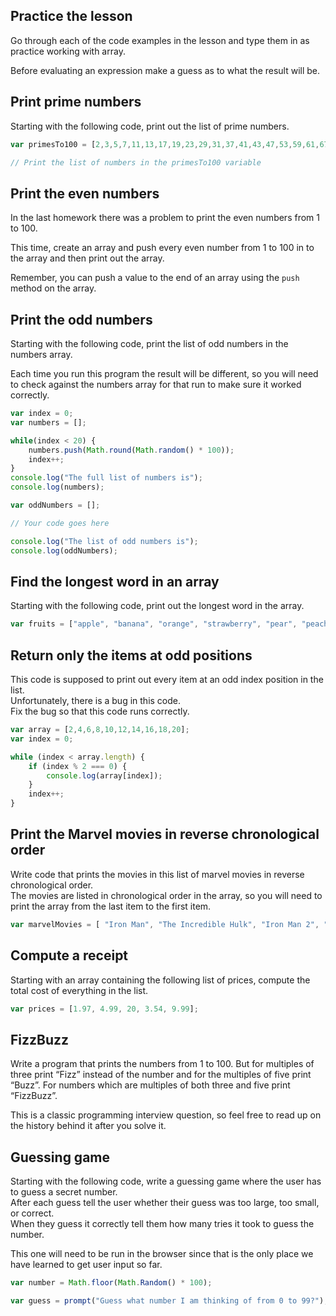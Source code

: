 ## Practice the lesson

Go through each of the code examples in the lesson and type them in as practice working with array.

Before evaluating an expression make a guess as to what the result will be.

## Print prime numbers

Starting with the following code, print out the list of prime numbers.

```javascript
var primesTo100 = [2,3,5,7,11,13,17,19,23,29,31,37,41,43,47,53,59,61,67,71];

// Print the list of numbers in the primesTo100 variable
```

## Print the even numbers

In the last homework there was a problem to print the even numbers from 1 to 100.

This time, create an array and push every even number from 1 to 100 in to the array and then print out the array.

Remember, you can push a value to the end of an array using the `push` method on the array.


## Print the odd numbers

Starting with the following code, print the list of odd numbers in the numbers array.

Each time you run this program the result will be different, so you will need to check against the numbers array for that run to make sure it worked correctly.

```javascript
var index = 0;
var numbers = [];

while(index < 20) {
    numbers.push(Math.round(Math.random() * 100));
    index++;
}
console.log("The full list of numbers is");
console.log(numbers);

var oddNumbers = [];

// Your code goes here

console.log("The list of odd numbers is");
console.log(oddNumbers);
```

## Find the longest word in an array

Starting with the following code, print out the longest word in the array.

```javascript
var fruits = ["apple", "banana", "orange", "strawberry", "pear", "peach"];
```

## Return only the items at odd positions

This code is supposed to print out every item at an odd index position in the list.  
Unfortunately, there is a bug in this code.  
Fix the bug so that this code runs correctly.  

```javascript
var array = [2,4,6,8,10,12,14,16,18,20];
var index = 0;

while (index < array.length) {
    if (index % 2 === 0) {
        console.log(array[index]);
    }
    index++;
}
```

## Print the Marvel movies in reverse chronological order

Write code that prints the movies in this list of marvel movies in reverse chronological order.  
The movies are listed in chronological order in the array, so you will need to print the array from the last item to the first item.

```javascript
var marvelMovies = [ "Iron Man", "The Incredible Hulk", "Iron Man 2", "Thor", "Captain America: The First Avenger", "The Avengers", "Iron Man 3", "Thor: The Dark World", "Captain America: The Winter Soldier", "Guardians of the Galaxy", "Avengers: Age of Ultron", "Ant-Man", "Captain America: Civil War", "Doctor Strange", "Guardians of the Galaxy Vol. 2", "Spider-Man: Homecoming", "Thor: Ragnarok", "Black Panther", "Avengers: Infinity War – Part 1", "Ant-Man and the Wasp", "Captain Marvel", "Avengers: Endgame", "Spider-Man: Far From Home"];
```

## Compute a receipt

Starting with an array containing the following list of prices, compute the total cost of everything in the list.

```javascript
var prices = [1.97, 4.99, 20, 3.54, 9.99];
```

## FizzBuzz

Write a program that prints the numbers from 1 to 100. But for multiples of three print “Fizz” instead of the number and for the multiples of five print “Buzz”. For numbers which are multiples of both three and five print “FizzBuzz”.

This is a classic programming interview question, so feel free to read up on the history behind it after you solve it.

## Guessing game

Starting with the following code, write a guessing game where the user has to guess a secret number.  
After each guess tell the user whether their guess was too large, too small, or correct.  
When they guess it correctly tell them how many tries it took to guess the number.  

This one will need to be run in the browser since that is the only place we have learned to get user input so far.

```javascript
var number = Math.floor(Math.Random() * 100);

var guess = prompt("Guess what number I am thinking of from 0 to 99?");

```